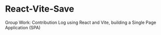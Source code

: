 # React-Vite-Save
Group Work: Contribution Log using React and Vite, building a Single Page Application (SPA)
